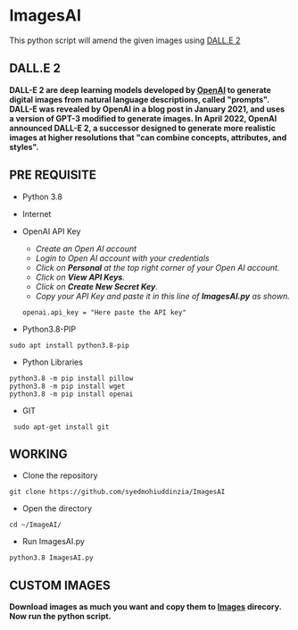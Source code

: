 # ImagesAI
This python script will amend the given images using [DALL.E 2](https://openai.com/dall-e-2/) </br>

## DALL.E 2
**DALL-E 2 are deep learning models developed by [OpenAI]() to generate digital images from natural language descriptions, called "prompts". DALL-E was revealed by OpenAI in a blog post in January 2021, and uses a version of GPT-3 modified to generate images. In April 2022, OpenAI announced DALL-E 2, a successor designed to generate more realistic images at higher resolutions that "can combine concepts, attributes, and styles".**

## PRE REQUISITE
+ Python 3.8
+ Internet
+ OpenAI API Key
  + *Create an Open AI account*
  + *Login to Open AI account with your credentials*
  + *Click on **Personal** at the top right corner of your Open AI account.*
  + *Click on **View API Keys**.*
  + *Click on **Create New Secret Key**.*
  + *Copy your API Key and paste it in this line of **ImagesAI.py** as shown.*
   ```
   openai.api_key = "Here paste the API key"
   ```

+ Python3.8-PIP
```
sudo apt install python3.8-pip
```
+ Python Libraries
```
python3.8 -m pip install pillow
python3.8 -m pip install wget
python3.8 -m pip install openai

```
+ GIT
```
 sudo apt-get install git 
```

## WORKING
+ Clone the repository
```
git clone https://github.com/syedmohiuddinzia/ImagesAI
```
+ Open the directory
```
cd ~/ImageAI/
```
+ Run ImagesAI.py
```
python3.8 ImagesAI.py
```

## CUSTOM IMAGES
**Download images as much you want and copy them to [Images](https://github.com/syedmohiuddinzia/ImagesAI/tree/main/images) direcory. Now run the python script.**
